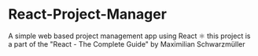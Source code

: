 # React-Project-Manager
A simple web based project management app using React ⚛️ 
this project is a part of the "React - The Complete Guide"
by Maximilian Schwarzmüller
